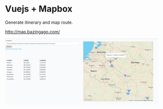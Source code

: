 # Vuejs + Mapbox

Generate itinerary and map route.

http://map.bazingago.com/

![Alt text](./public/imgs/map.png?raw=true "Title")
